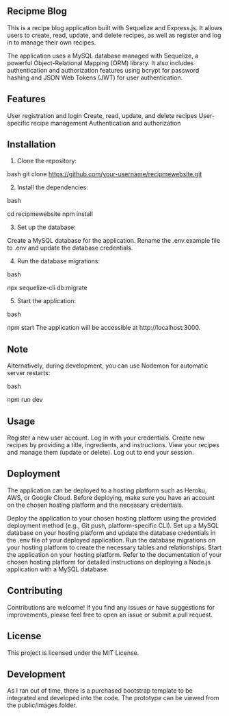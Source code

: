 ## Recipme Blog
This is a recipe blog application built with Sequelize and Express.js. It allows users to create, read, update, and delete recipes, as well as register and log in to manage their own recipes.

The application uses a MySQL database managed with Sequelize, a powerful Object-Relational Mapping (ORM) library. It also includes authentication and authorization features using bcrypt for password hashing and JSON Web Tokens (JWT) for user authentication.

## Features
User registration and login
Create, read, update, and delete recipes
User-specific recipe management
Authentication and authorization

## Installation

1. Clone the repository:

bash
git clone https://github.com/your-username/recipmewebsite.git

2. Install the dependencies:

bash

cd recipmewebsite
npm install

3. Set up the database:

Create a MySQL database for the application.
Rename the .env.example file to .env and update the database credentials.

4. Run the database migrations:

bash

npx sequelize-cli db:migrate

5. Start the application:

bash

npm start
The application will be accessible at http://localhost:3000.

## Note

Alternatively, during development, you can use Nodemon for automatic server restarts:

bash

npm run dev

## Usage
Register a new user account.
Log in with your credentials.
Create new recipes by providing a title, ingredients, and instructions.
View your recipes and manage them (update or delete).
Log out to end your session.

## Deployment
The application can be deployed to a hosting platform such as Heroku, AWS, or Google Cloud. Before deploying, make sure you have an account on the chosen hosting platform and the necessary credentials.

Deploy the application to your chosen hosting platform using the provided deployment method (e.g., Git push, platform-specific CLI).
Set up a MySQL database on your hosting platform and update the database credentials in the .env file of your deployed application.
Run the database migrations on your hosting platform to create the necessary tables and relationships.
Start the application on your hosting platform.
Refer to the documentation of your chosen hosting platform for detailed instructions on deploying a Node.js application with a MySQL database.

## Contributing
Contributions are welcome! If you find any issues or have suggestions for improvements, please feel free to open an issue or submit a pull request.

## License
This project is licensed under the MIT License.

## Development
As I ran out of time, there is a purchased bootstrap template to be integrated and developed into the code. The prototype can be viewed from the public/images folder.